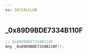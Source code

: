 ```yaml
---
ns: SOCIALCLUB
---
```

## _0x89D9BDE7334B110F

```c
// 0x89D9BDE7334B110F
Any _0x89D9BDE7334B110F();
```

